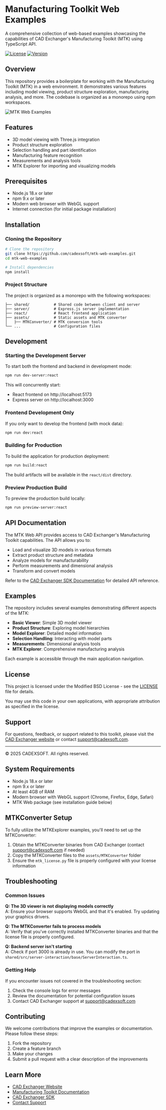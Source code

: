 # Manufacturing Toolkit Web Examples

A comprehensive collection of web-based examples showcasing the capabilities of CAD Exchanger's Manufacturing Toolkit (MTK) using TypeScript API.

[![License](https://img.shields.io/badge/License-BSD-blue.svg)](LICENSE)
[![Version](https://img.shields.io/badge/Version-2025.2.0-green.svg)]()

## Overview

This repository provides a boilerplate for working with the Manufacturing Toolkit (MTK) in a web environment. It demonstrates various features including model viewing, product structure exploration, manufacturing analysis, and more. The codebase is organized as a monorepo using npm workspaces.

![MTK Web Examples](https://cadexsoft.com/assets/img/mtk-web-examples.png)

## Features

- 3D model viewing with Three.js integration
- Product structure exploration
- Selection handling and part identification
- Manufacturing feature recognition
- Measurements and analysis tools
- MTK Explorer for importing and visualizing models

## Prerequisites

- Node.js 18.x or later
- npm 9.x or later
- Modern web browser with WebGL support
- Internet connection (for initial package installation)

## Installation

### Cloning the Repository

```bash
# Clone the repository
git clone https://github.com/cadexsoft/mtk-web-examples.git
cd mtk-web-examples

# Install dependencies
npm install
```

### Project Structure

The project is organized as a monorepo with the following workspaces:

```
├── shared/           # Shared code between client and server
├── server/           # Express.js server implementation
├── react/            # React frontend application
├── assets/           # Static assets and MTK converter
│   ├── MTKConverter/ # MTK conversion tools
└── ...               # Configuration files
```

## Development

### Starting the Development Server

To start both the frontend and backend in development mode:

```bash
npm run dev-server:react
```

This will concurrently start:
- React frontend on http://localhost:5173
- Express server on http://localhost:3000

### Frontend Development Only

If you only want to develop the frontend (with mock data):

```bash
npm run dev:react
```

### Building for Production

To build the application for production deployment:

```bash
npm run build:react
```

The build artifacts will be available in the `react/dist` directory.

### Preview Production Build

To preview the production build locally:

```bash
npm run preview-server:react
```

## API Documentation

The MTK Web API provides access to CAD Exchanger's Manufacturing Toolkit capabilities. The API allows you to:

- Load and visualize 3D models in various formats
- Extract product structure and metadata
- Analyze models for manufacturability
- Perform measurements and dimensional analysis
- Transform and convert models

Refer to the [CAD Exchanger SDK Documentation](https://docs.cadexchanger.com/) for detailed API reference.

## Examples

The repository includes several examples demonstrating different aspects of the MTK:

- **Basic Viewer**: Simple 3D model viewer
- **Product Structure**: Exploring model hierarchies
- **Model Explorer**: Detailed model information
- **Selection Handling**: Interacting with model parts
- **Measurements**: Dimensional analysis tools
- **MTK Explorer**: Comprehensive manufacturing analysis

Each example is accessible through the main application navigation.

## License

This project is licensed under the Modified BSD License - see the [LICENSE](LICENSE) file for details.

You may use this code in your own applications, with appropriate attribution as specified in the license.

## Support

For questions, feedback, or support related to this toolkit, please visit the [CAD Exchanger website](https://cadexsoft.com) or contact support@cadexsoft.com.

---

© 2025 CADEXSOFT. All rights reserved.

## System Requirements

* Node.js 18.x or later
* npm 9.x or later
* At least 4GB of RAM
* Modern browser with WebGL support (Chrome, Firefox, Edge, Safari)
* MTK Web package (see installation guide below)

## MTKConverter Setup

To fully utilize the MTKExplorer examples, you'll need to set up the MTKConverter:

1. Obtain the MTKConverter binaries from CAD Exchanger (contact support@cadexsoft.com if needed)
2. Copy the MTKConverter files to the `assets/MTKConverter` folder
3. Ensure the `mtk_license.py` file is properly configured with your license information

## Troubleshooting

### Common Issues

**Q: The 3D viewer is not displaying models correctly**  
A: Ensure your browser supports WebGL and that it's enabled. Try updating your graphics drivers.

**Q: The MTKConverter fails to process models**  
A: Verify that you've correctly installed MTKConverter binaries and that the license file is properly configured.

**Q: Backend server isn't starting**  
A: Check if port 3000 is already in use. You can modify the port in `shared/src/server-interaction/base/ServerInteraction.ts`.

### Getting Help

If you encounter issues not covered in the troubleshooting section:

1. Check the console logs for error messages
2. Review the documentation for potential configuration issues
3. Contact CAD Exchanger support at support@cadexsoft.com

## Contributing

We welcome contributions that improve the examples or documentation. Please follow these steps:

1. Fork the repository
2. Create a feature branch
3. Make your changes
4. Submit a pull request with a clear description of the improvements

## Learn More

- [CAD Exchanger Website](https://cadexsoft.com)
- [Manufacturing Toolkit Documentation](https://docs.cadexchanger.com/mtk/)
- [CAD Exchanger SDK](https://cadexchanger.com/products/sdk/)
- [Contact Support](mailto:support@cadexsoft.com)
